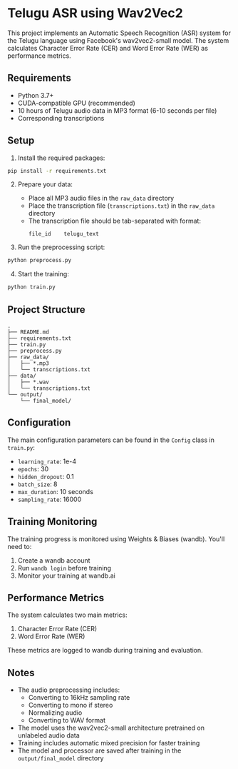 # Telugu ASR using Wav2Vec2

This project implements an Automatic Speech Recognition (ASR) system for the Telugu language using Facebook's wav2vec2-small model. The system calculates Character Error Rate (CER) and Word Error Rate (WER) as performance metrics.

## Requirements

- Python 3.7+
- CUDA-compatible GPU (recommended)
- 10 hours of Telugu audio data in MP3 format (6-10 seconds per file)
- Corresponding transcriptions

## Setup

1. Install the required packages:
```bash
pip install -r requirements.txt
```

2. Prepare your data:
   - Place all MP3 audio files in the `raw_data` directory
   - Place the transcription file (`transcriptions.txt`) in the `raw_data` directory
   - The transcription file should be tab-separated with format:
     ```
     file_id    telugu_text
     ```

3. Run the preprocessing script:
```bash
python preprocess.py
```

4. Start the training:
```bash
python train.py
```

## Project Structure

```
.
├── README.md
├── requirements.txt
├── train.py
├── preprocess.py
├── raw_data/
│   ├── *.mp3
│   └── transcriptions.txt
├── data/
│   ├── *.wav
│   └── transcriptions.txt
└── output/
    └── final_model/
```

## Configuration

The main configuration parameters can be found in the `Config` class in `train.py`:

- `learning_rate`: 1e-4
- `epochs`: 30
- `hidden_dropout`: 0.1
- `batch_size`: 8
- `max_duration`: 10 seconds
- `sampling_rate`: 16000

## Training Monitoring

The training progress is monitored using Weights & Biases (wandb). You'll need to:
1. Create a wandb account
2. Run `wandb login` before training
3. Monitor your training at wandb.ai

## Performance Metrics

The system calculates two main metrics:
1. Character Error Rate (CER)
2. Word Error Rate (WER)

These metrics are logged to wandb during training and evaluation.

## Notes

- The audio preprocessing includes:
  - Converting to 16kHz sampling rate
  - Converting to mono if stereo
  - Normalizing audio
  - Converting to WAV format
- The model uses the wav2vec2-small architecture pretrained on unlabeled audio data
- Training includes automatic mixed precision for faster training
- The model and processor are saved after training in the `output/final_model` directory 